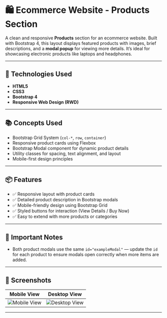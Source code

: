 # 🛍️ Ecommerce Website - Products Section

A clean and responsive **Products** section for an ecommerce website. Built with Bootstrap 4, this layout displays featured products with images, brief descriptions, and a **modal popup** for viewing more details. It’s ideal for showcasing electronic products like laptops and headphones.

---

## 🧰 Technologies Used

- **HTML5**
- **CSS3**
- **Bootstrap 4**
- **Responsive Web Design (RWD)**

---

## 📚 Concepts Used

- Bootstrap Grid System (`col-*`, `row`, `container`)
- Responsive product cards using Flexbox
- Bootstrap Modal component for dynamic product details
- Utility classes for spacing, text alignment, and layout
- Mobile-first design principles

---

## 📦 Features

- ✅ Responsive layout with product cards
- ✅ Detailed product description in Bootstrap modals
- ✅ Mobile-friendly design using Bootstrap Grid
- ✅ Styled buttons for interaction (View Details / Buy Now)
- ✅ Easy to extend with more products or categories

---

## 📝 Important Notes

- Both product modals use the same `id="exampleModal"` — update the `id` for each product to ensure modals open correctly when more items are added.

---

## 📸 Screenshots

| Mobile View | Desktop View |
|-------------|--------------|
| ![Mobile View](https://github.com/user-attachments/assets/4e90a705-4a02-47b2-bcfa-mobilemockup) | ![Desktop View](https://github.com/user-attachments/assets/4e90a705-4a02-47b2-bcfa-desktopmockup) |

---

